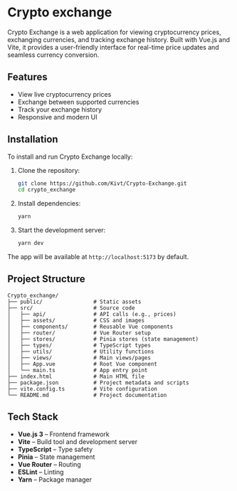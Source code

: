# Crypto exchange

Crypto Exchange is a web application for viewing cryptocurrency prices, exchanging currencies, and tracking exchange history. Built with Vue.js and Vite, it provides a user-friendly interface for real-time price updates and seamless currency conversion.

## Features
- View live cryptocurrency prices
- Exchange between supported currencies
- Track your exchange history
- Responsive and modern UI

## Installation

To install and run Crypto Exchange locally:

1. Clone the repository:
	```sh
	git clone https://github.com/Kivt/Crypto-Exchange.git
	cd crypto_exchange
	```
2. Install dependencies:
	```sh
	yarn
	```
3. Start the development server:
	```sh
	yarn dev
	```

The app will be available at `http://localhost:5173` by default.

## Project Structure

```
Crypto_exchange/
├── public/                # Static assets
├── src/                   # Source code
│   ├── api/               # API calls (e.g., prices)
│   ├── assets/            # CSS and images
│   ├── components/        # Reusable Vue components
│   ├── router/            # Vue Router setup
│   ├── stores/            # Pinia stores (state management)
│   ├── types/             # TypeScript types
│   ├── utils/             # Utility functions
│   ├── views/             # Main views/pages
│   ├── App.vue            # Root Vue component
│   └── main.ts            # App entry point
├── index.html             # Main HTML file
├── package.json           # Project metadata and scripts
├── vite.config.ts         # Vite configuration
└── README.md              # Project documentation
```

## Tech Stack

- **Vue.js 3** – Frontend framework
- **Vite** – Build tool and development server
- **TypeScript** – Type safety
- **Pinia** – State management
- **Vue Router** – Routing
- **ESLint** – Linting
- **Yarn** – Package manager